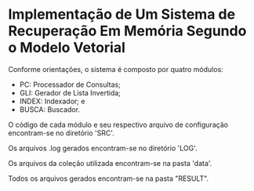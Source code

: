 # Implementação de Um Sistema de Recuperação Em Memória Segundo o Modelo Vetorial

Conforme orientações, o sistema é composto por quatro módulos:

- PC: Processador de Consultas;
- GLI: Gerador de Lista Invertida;
- INDEX: Indexador; e
- BUSCA: Buscador.

O código de cada módulo e seu respectivo arquivo de configuração encontram-se no diretório 'SRC'.

Os arquivos .log gerados encontram-se no diretório 'LOG'.

Os arquivos da coleção utilizada encontram-se na pasta 'data'.

Todos os arquivos gerados encontram-se na pasta "RESULT".
